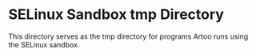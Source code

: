 # SELinux Sandbox tmp Directory

This directory serves as the tmp directory for programs Artoo runs
using the SELinux sandbox.